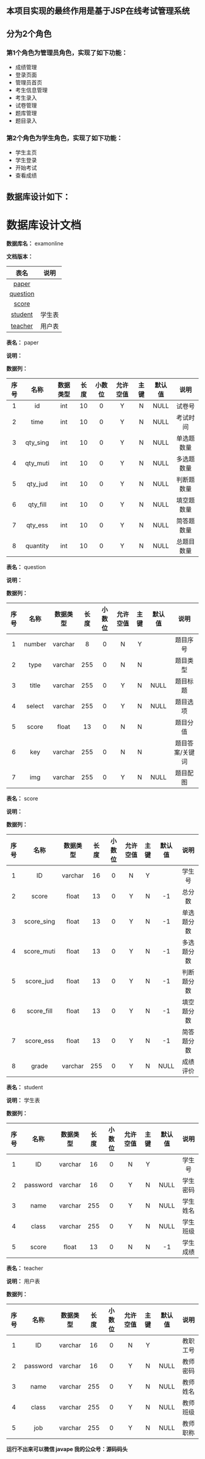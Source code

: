 ## 本项目实现的最终作用是基于JSP在线考试管理系统
## 分为2个角色
### 第1个角色为管理员角色，实现了如下功能：
 - 成绩管理
 - 登录页面
 - 管理员首页
 - 考生信息管理
 - 考生录入
 - 试卷管理
 - 题库管理
 - 题目录入
### 第2个角色为学生角色，实现了如下功能：
 - 学生主页
 - 学生登录
 - 开始考试
 - 查看成绩
## 数据库设计如下：
# 数据库设计文档

**数据库名：** examonline

**文档版本：** 


| 表名                  | 说明       |
| :---: | :---: |
| [paper](#paper) |  |
| [question](#question) |  |
| [score](#score) |  |
| [student](#student) | 学生表 |
| [teacher](#teacher) | 用户表 |

**表名：** <a id="paper">paper</a>

**说明：** 

**数据列：**

| 序号 | 名称 | 数据类型 |  长度  | 小数位 | 允许空值 | 主键 | 默认值 | 说明 |
| :---: | :---: | :---: | :---: | :---: | :---: | :---: | :---: | :---: |
|  1   | id |   int   | 10 |   0    |    Y     |  N   |   NULL    | 试卷号  |
|  2   | time |   int   | 10 |   0    |    Y     |  N   |   NULL    | 考试时间  |
|  3   | qty_sing |   int   | 10 |   0    |    Y     |  N   |   NULL    | 单选题数量  |
|  4   | qty_muti |   int   | 10 |   0    |    Y     |  N   |   NULL    | 多选题数量  |
|  5   | qty_jud |   int   | 10 |   0    |    Y     |  N   |   NULL    | 判断题数量  |
|  6   | qty_fill |   int   | 10 |   0    |    Y     |  N   |   NULL    | 填空题数量  |
|  7   | qty_ess |   int   | 10 |   0    |    Y     |  N   |   NULL    | 简答题数量  |
|  8   | quantity |   int   | 10 |   0    |    Y     |  N   |   NULL    | 总题目数量  |

**表名：** <a id="question">question</a>

**说明：** 

**数据列：**

| 序号 | 名称 | 数据类型 |  长度  | 小数位 | 允许空值 | 主键 | 默认值 | 说明 |
| :---: | :---: | :---: | :---: | :---: | :---: | :---: | :---: | :---: |
|  1   | number |   varchar   | 8 |   0    |    N     |  Y   |       | 题目序号  |
|  2   | type |   varchar   | 255 |   0    |    N     |  N   |       | 题目类型  |
|  3   | title |   varchar   | 255 |   0    |    Y     |  N   |   NULL    | 题目标题  |
|  4   | select |   varchar   | 255 |   0    |    Y     |  N   |   NULL    | 题目选项  |
|  5   | score |   float   | 13 |   0    |    N     |  N   |       | 题目分值  |
|  6   | key |   varchar   | 255 |   0    |    N     |  N   |       | 题目答案/关键词  |
|  7   | img |   varchar   | 255 |   0    |    Y     |  N   |   NULL    | 题目配图  |

**表名：** <a id="score">score</a>

**说明：** 

**数据列：**

| 序号 | 名称 | 数据类型 |  长度  | 小数位 | 允许空值 | 主键 | 默认值 | 说明 |
| :---: | :---: | :---: | :---: | :---: | :---: | :---: | :---: | :---: |
|  1   | ID |   varchar   | 16 |   0    |    N     |  Y   |       | 学生号  |
|  2   | score |   float   | 13 |   0    |    Y     |  N   |   -1    | 总分数  |
|  3   | score_sing |   float   | 13 |   0    |    Y     |  N   |   -1    | 单选题分数  |
|  4   | score_muti |   float   | 13 |   0    |    Y     |  N   |   -1    | 多选题分数  |
|  5   | score_jud |   float   | 13 |   0    |    Y     |  N   |   -1    | 判断题分数  |
|  6   | score_fill |   float   | 13 |   0    |    Y     |  N   |   -1    | 填空题分数  |
|  7   | score_ess |   float   | 13 |   0    |    Y     |  N   |   -1    | 简答题分数  |
|  8   | grade |   varchar   | 255 |   0    |    Y     |  N   |   NULL    | 成绩评价  |

**表名：** <a id="student">student</a>

**说明：** 学生表

**数据列：**

| 序号 | 名称 | 数据类型 |  长度  | 小数位 | 允许空值 | 主键 | 默认值 | 说明 |
| :---: | :---: | :---: | :---: | :---: | :---: | :---: | :---: | :---: |
|  1   | ID |   varchar   | 16 |   0    |    N     |  Y   |       | 学生号  |
|  2   | password |   varchar   | 16 |   0    |    Y     |  N   |   NULL    | 学生密码  |
|  3   | name |   varchar   | 255 |   0    |    Y     |  N   |   NULL    | 学生姓名  |
|  4   | class |   varchar   | 255 |   0    |    Y     |  N   |   NULL    | 学生班级  |
|  5   | score |   float   | 13 |   0    |    N     |  N   |   -1    | 学生成绩  |

**表名：** <a id="teacher">teacher</a>

**说明：** 用户表

**数据列：**

| 序号 | 名称 | 数据类型 |  长度  | 小数位 | 允许空值 | 主键 | 默认值 | 说明 |
| :---: | :---: | :---: | :---: | :---: | :---: | :---: | :---: | :---: |
|  1   | ID |   varchar   | 16 |   0    |    N     |  Y   |       | 教职工号  |
|  2   | password |   varchar   | 16 |   0    |    Y     |  N   |   NULL    | 教师密码  |
|  3   | name |   varchar   | 255 |   0    |    Y     |  N   |   NULL    | 教师姓名  |
|  4   | class |   varchar   | 255 |   0    |    Y     |  N   |   NULL    | 教师班级  |
|  5   | job |   varchar   | 255 |   0    |    Y     |  N   |   NULL    | 教师职称  |

**运行不出来可以微信 javape 我的公众号：源码码头**
